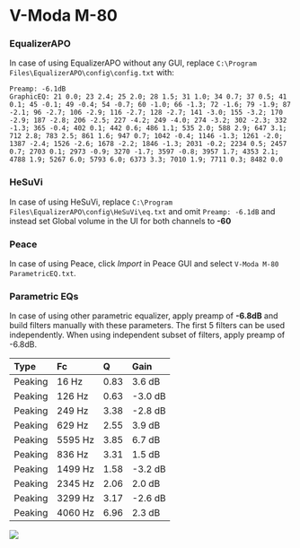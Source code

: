 # V-Moda M-80

### EqualizerAPO
In case of using EqualizerAPO without any GUI, replace `C:\Program Files\EqualizerAPO\config\config.txt`
with:
```
Preamp: -6.1dB
GraphicEQ: 21 0.0; 23 2.4; 25 2.0; 28 1.5; 31 1.0; 34 0.7; 37 0.5; 41 0.1; 45 -0.1; 49 -0.4; 54 -0.7; 60 -1.0; 66 -1.3; 72 -1.6; 79 -1.9; 87 -2.1; 96 -2.7; 106 -2.9; 116 -2.7; 128 -2.7; 141 -3.0; 155 -3.2; 170 -2.9; 187 -2.8; 206 -2.5; 227 -4.2; 249 -4.0; 274 -3.2; 302 -2.3; 332 -1.3; 365 -0.4; 402 0.1; 442 0.6; 486 1.1; 535 2.0; 588 2.9; 647 3.1; 712 2.8; 783 2.5; 861 1.6; 947 0.7; 1042 -0.4; 1146 -1.3; 1261 -2.0; 1387 -2.4; 1526 -2.6; 1678 -2.2; 1846 -1.3; 2031 -0.2; 2234 0.5; 2457 0.7; 2703 0.1; 2973 -0.9; 3270 -1.7; 3597 -0.8; 3957 1.7; 4353 2.1; 4788 1.9; 5267 6.0; 5793 6.0; 6373 3.3; 7010 1.9; 7711 0.3; 8482 0.0
```

### HeSuVi
In case of using HeSuVi, replace `C:\Program Files\EqualizerAPO\config\HeSuVi\eq.txt` and omit `Preamp:
-6.1dB` and instead set Global volume in the UI for both channels to **-60**

### Peace
In case of using Peace, click *Import* in Peace GUI and select `V-Moda M-80 ParametricEQ.txt`.

### Parametric EQs
In case of using other parametric equalizer, apply preamp of **-6.8dB** and build filters manually
with these parameters. The first 5 filters can be used independently.
When using independent subset of filters, apply preamp of -6.8dB.

| Type    | Fc      |    Q | Gain    |
|:--------|:--------|:-----|:--------|
| Peaking | 16 Hz   | 0.83 | 3.6 dB  |
| Peaking | 126 Hz  | 0.63 | -3.0 dB |
| Peaking | 249 Hz  | 3.38 | -2.8 dB |
| Peaking | 629 Hz  | 2.55 | 3.9 dB  |
| Peaking | 5595 Hz | 3.85 | 6.7 dB  |
| Peaking | 836 Hz  | 3.31 | 1.5 dB  |
| Peaking | 1499 Hz | 1.58 | -3.2 dB |
| Peaking | 2345 Hz | 2.06 | 2.0 dB  |
| Peaking | 3299 Hz | 3.17 | -2.6 dB |
| Peaking | 4060 Hz | 6.96 | 2.3 dB  |

![](https://raw.githubusercontent.com/jaakkopasanen/AutoEq/master/results/innerfidelity/sbaf-serious/V-Moda%20M-80/V-Moda%20M-80.png)
